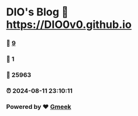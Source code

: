 # DIO's Blog :link: https://DIO0v0.github.io 
### :page_facing_up: [9](https://DIO0v0.github.io/tag.html) 
### :speech_balloon: 1 
### :hibiscus: 25963 
### :alarm_clock: 2024-08-11 23:10:11 
### Powered by :heart: [Gmeek](https://github.com/Meekdai/Gmeek)
